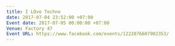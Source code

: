 ```yaml
---
title: I LOve Techno
date: 2017-07-04 23:52:00 +07:00
Event date: 2017-07-05 00:00:00 +07:00
Venue: Factory 47
Event URL: https://www.facebook.com/events/1222076607902353/
---
```


